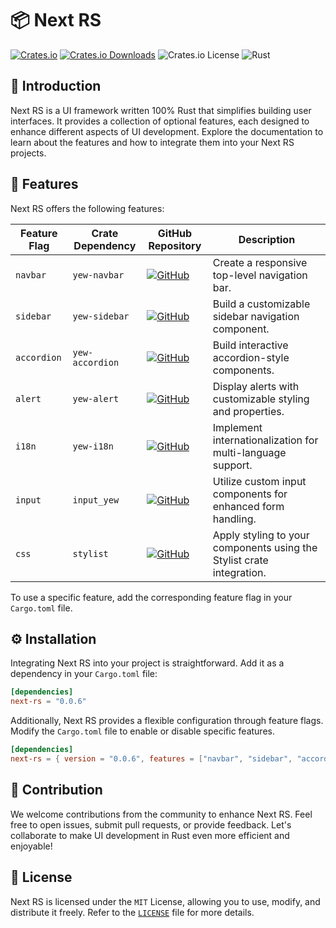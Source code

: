 # 📦 Next RS

[![Crates.io](https://img.shields.io/crates/v/next-rs)](https://crates.io/crates/next-rs)
[![Crates.io Downloads](https://img.shields.io/crates/d/next-rs)](https://crates.io/crates/next-rs)
![Crates.io License](https://img.shields.io/crates/l/next-rs)
![Rust](https://img.shields.io/badge/rust-stable-orange)

## 📜 Introduction

Next RS is a UI framework written 100% Rust that simplifies building user interfaces. It provides a collection of optional features, each designed to enhance different aspects of UI development. Explore the documentation to learn about the features and how to integrate them into your Next RS projects.

## 🚀 Features

Next RS offers the following features:

| Feature  Flag     | Crate Dependency         | GitHub Repository     | Description |
|----------------|-------------------|----------|---------------|
| `navbar`       |   `yew-navbar`           | [![GitHub](https://img.shields.io/github/stars/next-rs/yew-navbar)](https://github.com/next-rs/yew-navbar)           | Create a responsive top-level navigation bar.             |
| `sidebar`      |   `yew-sidebar`          | [![GitHub](https://img.shields.io/github/stars/next-rs/yew-sidebar)](https://github.com/next-rs/yew-sidebar)        | Build a customizable sidebar navigation component.     |
| `accordion`    | `yew-accordion`          | [![GitHub](https://img.shields.io/github/stars/next-rs/yew-accordion)](https://github.com/next-rs/yew-accordion)     | Build interactive accordion-style components.              |
| `alert`        | `yew-alert`              | [![GitHub](https://img.shields.io/github/stars/next-rs/yew-alert)](https://github.com/next-rs/yew-alert)           | Display alerts with customizable styling and properties.   |
| `i18n`         | `yew-i18n`               | [![GitHub](https://img.shields.io/github/stars/next-rs/yew-i18n)](https://github.com/next-rs/yew-i18n)             | Implement internationalization for multi-language support.  |
| `input`        | `input_yew`              | [![GitHub](https://img.shields.io/github/stars/next-rs/input-yew)](https://github.com/next-rs/input-yew)        | Utilize custom input components for enhanced form handling. |
| `css`          | `stylist`                | [![GitHub](https://img.shields.io/github/stars/futursolo/stylist-rs)](https://github.com/futursolo/stylist-rs)           | Apply styling to your components using the Stylist crate integration.|

To use a specific feature, add the corresponding feature flag in your `Cargo.toml` file.

## ⚙️ Installation

Integrating Next RS into your project is straightforward. Add it as a dependency in your `Cargo.toml` file:

```toml
[dependencies]
next-rs = "0.0.6"
```

Additionally, Next RS provides a flexible configuration through feature flags. Modify the `Cargo.toml` file to enable or disable specific features.

```toml
[dependencies]
next-rs = { version = "0.0.6", features = ["navbar", "sidebar", "accordion", "alert", "css"] }
```

## 🤝 Contribution

We welcome contributions from the community to enhance Next RS. Feel free to open issues, submit pull requests, or provide feedback. Let's collaborate to make UI development in Rust even more efficient and enjoyable!

## 📜 License

Next RS is licensed under the `MIT` License, allowing you to use, modify, and distribute it freely. Refer to the [`LICENSE`](LICENSE) file for more details.
